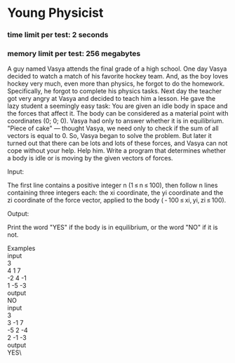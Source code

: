 # Young Physicist
### time limit per test: 2 seconds
### memory limit per test: 256 megabytes

A guy named Vasya attends the final grade of a high school. One day Vasya decided to watch a match of his favorite hockey team. And, as the boy loves hockey very much, even more than physics, he forgot to do the homework. Specifically, he forgot to complete his physics tasks. Next day the teacher got very angry at Vasya and decided to teach him a lesson. He gave the lazy student a seemingly easy task: You are given an idle body in space and the forces that affect it. The body can be considered as a material point with coordinates (0; 0; 0). Vasya had only to answer whether it is in equilibrium. "Piece of cake" — thought Vasya, we need only to check if the sum of all vectors is equal to 0. So, Vasya began to solve the problem. But later it turned out that there can be lots and lots of these forces, and Vasya can not cope without your help. Help him. Write a program that determines whether a body is idle or is moving by the given vectors of forces.

Input:

The first line contains a positive integer n (1 ≤ n ≤ 100), then follow n lines containing three integers each: the xi coordinate, the yi coordinate and the zi coordinate of the force vector, applied to the body ( - 100 ≤ xi, yi, zi ≤ 100).

Output:

Print the word "YES" if the body is in equilibrium, or the word "NO" if it is not.

Examples\
input\
3\
4 1 7\
-2 4 -1\
1 -5 -3\
output\
NO\
input\
3\
3 -1 7\
-5 2 -4\
2 -1 -3\
output\
YES\
